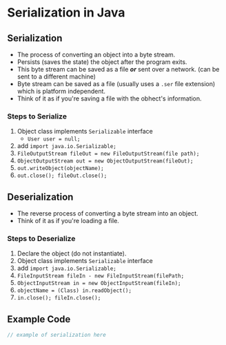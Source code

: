 # **Serialization in Java**

## **Serialization**

- The process of converting an object into a byte stream.
- Persists (saves the state) the object after the program exits.
- This byte stream can be saved as a file ***or*** sent over a network. (can be sent to a different machine)
- Byte stream can be saved as a file (usually uses a `.ser` file extension) which is platform independent.
- Think of it as if you're saving a file with the obhect's information.

### **Steps to Serialize**

1. Object class implements `Serializable` interface
    - `User user = null;`
2. add `import java.io.Serializable;`
3. `FileOutputStream fileOut = new FileOutputStream(file path);`
4. `ObjectOutputStream out = new ObjectOutputStream(fileOut);`
5. `out.writeObject(objectName);`
6. `out.close(); fileOut.close();`

## **Deserialization**

- The reverse process of converting a byte stream into an object.
- Think of it as if you're loading a file.

### **Steps to Deserialize**

1. Declare the object (do not instantiate).
2. Object class implements `Serializable` interface
3. add `import java.io.Serializable;`
4. `FileInputStream fileIn - new FileInputStream(filePath;`
5. `ObjectInputStream in = new ObjectInputStream(fileIn);`
6. `objectName = (Class) in.readObject();`
7. `in.close(); fileIn.close();`

## **Example Code**
```Java
// example of serialization here
```
